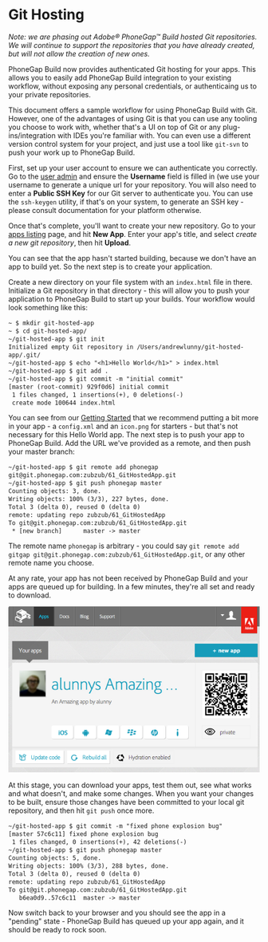 # Git Hosting

  _Note: we are phasing out Adobe® PhoneGap™ Build hosted Git repositories. We will continue to support the repositories that you have already created, but will not allow the creation of new ones._

  PhoneGap Build now provides authenticated Git hosting for your apps. This allows you to easily add PhoneGap Build integration to your existing workflow, without exposing any personal credentials, or authenticaing us to your private repositories.

  This document offers a sample workflow for using PhoneGap Build with Git. However, one of the advantages of using Git is that you can use any tooling you choose to work with, whether that's a UI on top of Git or any plug-ins/integration with IDEs you're familiar with. You can even use a different version control system for your project, and just use a tool like `git-svn` to push your work up to PhoneGap Build.

  First, set up your user account to ensure we can authenticate you correctly. Go to the [user admin](/people/edit) and ensure the __Username__ field is filled in (we use your username to generate a unique url for your repository. You will also need to enter a __Public SSH Key__ for our Git server to authenticate you. You can use the `ssh-keygen` utility, if that's on your system, to generate an SSH key - please consult documentation for your platform otherwise.

  Once that's complete, you'll want to create your new repository. Go to your [apps listing](/apps) page, and hit __New App__. Enter your app's title, and select _create a new git repository_, then hit __Upload__.

  You can see that the app hasn't started building, because we don't have an app to build yet. So the next step is to create your application.

  Create a new directory on your file system with an `index.html` file in there. Initialize a Git repository in that directory - this will allow you to push your application to PhoneGap Build to start up your builds. Your workflow would look something like this:

    ~ $ mkdir git-hosted-app
    ~ $ cd git-hosted-app/
    ~/git-hosted-app $ git init
    Initialized empty Git repository in /Users/andrewlunny/git-hosted-app/.git/
    ~/git-hosted-app $ echo "<h1>Hello World</h1>" > index.html
    ~/git-hosted-app $ git add .
    ~/git-hosted-app $ git commit -m "initial commit"
    [master (root-commit) 929f0d6] initial commit
     1 files changed, 1 insertions(+), 0 deletions(-)
     create mode 100644 index.html

  You can see from our [Getting Started](/docs/start) that we recommend putting a bit more in your app - a `config.xml` and an `icon.png` for starters - but that's not necessary for this Hello World app. The next step is to push your app to PhoneGap Build. Add the URL we've provided as a remote, and then push your master branch:

    ~/git-hosted-app $ git remote add phonegap git@git.phonegap.com:zubzub/61_GitHostedApp.git
    ~/git-hosted-app $ git push phonegap master
    Counting objects: 3, done.
    Writing objects: 100% (3/3), 227 bytes, done.
    Total 3 (delta 0), reused 0 (delta 0)
    remote: updating repo zubzub/61_GitHostedApp
    To git@git.phonegap.com:zubzub/61_GitHostedApp.git
     * [new branch]      master -> master
    
  The remote name `phonegap` is arbitrary - you could say `git remote add gitgap git@git.phonegap.com:zubzub/61_GitHostedApp.git`, or any other remote name you choose.

  At any rate, your app has not been received by PhoneGap Build and your apps are queued up for building. In a few minutes, they're all set and ready to download.

  ![Builds Complete](images/getting-started/downloads-ready.png)

  At this stage, you can download your apps, test them out, see what works and what doesn't, and make some changes. When you want your changes to be built, ensure those changes have been committed to your local git repository, and then hit `git push` once more.

    ~/git-hosted-app $ git commit -m "fixed phone explosion bug"
    [master 57c6c11] fixed phone explosion bug
     1 files changed, 0 insertions(+), 42 deletions(-)
    ~/git-hosted-app $ git push phonegap master
    Counting objects: 5, done.
    Writing objects: 100% (3/3), 288 bytes, done.
    Total 3 (delta 0), reused 0 (delta 0)
    remote: updating repo zubzub/61_GitHostedApp
    To git@git.phonegap.com:zubzub/61_GitHostedApp.git
       b6ea0d9..57c6c11  master -> master

  Now switch back to your browser and you should see the app in a "pending" state - PhoneGap Build has queued up your app again, and it should be ready to rock soon.
